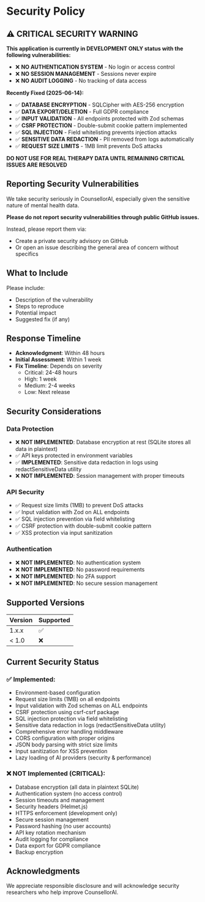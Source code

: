 # Security Policy

## ⚠️ CRITICAL SECURITY WARNING

**This application is currently in DEVELOPMENT ONLY status with the following vulnerabilities:**
- ❌ **NO AUTHENTICATION SYSTEM** - No login or access control
- ❌ **NO SESSION MANAGEMENT** - Sessions never expire
- ❌ **NO AUDIT LOGGING** - No tracking of data access

**Recently Fixed (2025-06-14):**
- ✅ **DATABASE ENCRYPTION** - SQLCipher with AES-256 encryption
- ✅ **DATA EXPORT/DELETION** - Full GDPR compliance
- ✅ **INPUT VALIDATION** - All endpoints protected with Zod schemas
- ✅ **CSRF PROTECTION** - Double-submit cookie pattern implemented
- ✅ **SQL INJECTION** - Field whitelisting prevents injection attacks
- ✅ **SENSITIVE DATA REDACTION** - PII removed from logs automatically
- ✅ **REQUEST SIZE LIMITS** - 1MB limit prevents DoS attacks

**DO NOT USE FOR REAL THERAPY DATA UNTIL REMAINING CRITICAL ISSUES ARE RESOLVED**

## Reporting Security Vulnerabilities

We take security seriously in CounsellorAI, especially given the sensitive nature of mental health data.

**Please do not report security vulnerabilities through public GitHub issues.**

Instead, please report them via:
- Create a private security advisory on GitHub
- Or open an issue describing the general area of concern without specifics

## What to Include

Please include:
- Description of the vulnerability
- Steps to reproduce
- Potential impact
- Suggested fix (if any)

## Response Timeline

- **Acknowledgment**: Within 48 hours
- **Initial Assessment**: Within 1 week
- **Fix Timeline**: Depends on severity
  - Critical: 24-48 hours
  - High: 1 week
  - Medium: 2-4 weeks
  - Low: Next release

## Security Considerations

### Data Protection
- ❌ **NOT IMPLEMENTED**: Database encryption at rest (SQLite stores all data in plaintext)
- ✅ API keys protected in environment variables
- ✅ **IMPLEMENTED**: Sensitive data redaction in logs using redactSensitiveData utility
- ❌ **NOT IMPLEMENTED**: Session management with proper timeouts

### API Security
- ✅ Request size limits (1MB) to prevent DoS attacks
- ✅ Input validation with Zod on ALL endpoints
- ✅ SQL injection prevention via field whitelisting
- ✅ CSRF protection with double-submit cookie pattern
- ✅ XSS protection via input sanitization

### Authentication
- ❌ **NOT IMPLEMENTED**: No authentication system
- ❌ **NOT IMPLEMENTED**: No password requirements
- ❌ **NOT IMPLEMENTED**: No 2FA support
- ❌ **NOT IMPLEMENTED**: No secure session management

## Supported Versions

| Version | Supported          |
| ------- | ------------------ |
| 1.x.x   | :white_check_mark: |
| < 1.0   | :x:                |

## Current Security Status

### ✅ Implemented:
- Environment-based configuration
- Request size limits (1MB) on all endpoints
- Input validation with Zod schemas on ALL endpoints
- CSRF protection using csrf-csrf package
- SQL injection protection via field whitelisting
- Sensitive data redaction in logs (redactSensitiveData utility)
- Comprehensive error handling middleware
- CORS configuration with proper origins
- JSON body parsing with strict size limits
- Input sanitization for XSS prevention
- Lazy loading of AI providers (security & performance)

### ❌ NOT Implemented (CRITICAL):
- Database encryption (all data in plaintext SQLite)
- Authentication system (no access control)
- Session timeouts and management
- Security headers (Helmet.js)
- HTTPS enforcement (development only)
- Secure session management
- Password hashing (no user accounts)
- API key rotation mechanism
- Audit logging for compliance
- Data export for GDPR compliance
- Backup encryption

## Acknowledgments

We appreciate responsible disclosure and will acknowledge security researchers who help improve CounsellorAI.